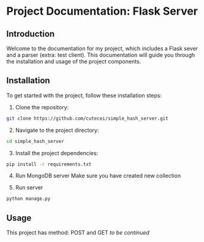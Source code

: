 # Project Documentation: Flask Server
## Introduction

Welcome to the documentation for my project, which includes a Flask sever and a parser (extra: test client). This documentation will guide you through the installation and usage of the project components.

## Installation

To get started with the project, follow these installation steps:

1) Clone the repository:

```bash
git clone https://github.com/cutecei/simple_hash_server.git
```

2) Navigate to the project directory:

```bash
cd simple_hash_server
```

3) Install the project dependencies:
```bash
pip install -r requirements.txt
```

4) Run MongoDB server
   Make sure you have created new collection

6) Run server
```bash
python manage.py
```

## Usage

This project has method: POST and GET
 _to be continued_